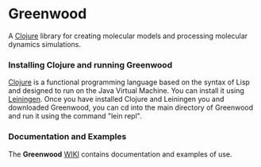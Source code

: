 # Greenwood
A [Clojure](https://clojure.org) library for creating molecular models and processing molecular dynamics simulations.



### Installing Clojure and running Greenwood
[Clojure](https://clojure.org) is a functional programming language based on the syntax of Lisp and designed to run on the Java Virtual Machine.  You can install it using [Leiningen](http://leiningen.org).  Once you have installed Clojure and Leiningen you and downloaded Greenwood, you can cd into the main directory of Greenwood and run it using the command "lein repl".



### Documentation and Examples

The **Greenwood** [WIKI](https://github.com/cjunkermeier/greenwood/wiki/Greenwood:-A-Clojure-library-for-creating-molecular-models-and-processing-molecular-dynamics-simulations.) contains documentation and examples of use.
